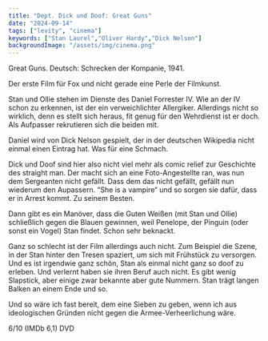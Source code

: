 ```yaml
---
title: "Dept. Dick und Doof: Great Guns"
date: "2024-09-14"
tags: ["levity", "cinema"]
keywords: ["Stan Laurel","Oliver Hardy","Dick Nelson"]
backgroundImage: "/assets/img/cinema.png"
---
```

Great Guns. Deutsch: Schrecken der Kompanie, 1941. 

Der erste Film für Fox und nicht gerade eine Perle der Filmkunst.

Stan und Ollie stehen im Dienste des Daniel Forrester IV. Wie an der IV schon zu erkennen, ist der ein verweichlichter Allergiker. Allerdings nicht so wirklich, denn es stellt sich heraus, fit genug für den Wehrdienst ist er doch. Als Aufpasser rekrutieren sich die beiden mit. 

Daniel wird von Dick Nelson gespielt, der in der deutschen Wikipedia nicht einmal einen Eintrag hat. Was für eine Schmach.

Dick und Doof sind hier also nicht viel mehr als comic relief zur Geschichte des straight man. Der macht sich an eine Foto-Angestellte ran, was nun dem Sergeanten nicht gefällt. Dass dem das nicht gefällt, gefällt nun wiederum den Aupassern. “She is a vampire“ und so sorgen sie dafür, dass er in Arrest kommt. Zu seinem Besten.

Dann gibt es ein Manöver, dass die Guten Weißen (mit Stan und Ollie) schließlich gegen die Blauen gewinnen, weil Penelope, der Pinguin (oder sonst ein Vogel) Stan findet. Schon sehr beknackt.

Ganz so schlecht ist der Film allerdings auch nicht. Zum Beispiel die Szene, in der Stan hinter den Tresen spaziert, um sich mit Frühstück zu versorgen. Und es ist irgendwie ganz schön, Stan als einmal nicht ganz so doof zu erleben. Und verlernt haben sie ihren Beruf auch nicht. Es gibt wenig Slapstick, aber einige zwar bekannte aber gute Nummern. Stan trägt langen Balken an einem Ende und so.

Und so wäre ich fast bereit, dem eine Sieben zu geben, wenn ich aus ideologischen Gründen nicht gegen die Armee-Verheerlichung wäre.

6/10 (IMDb 6,1) DVD